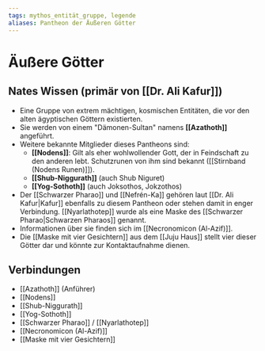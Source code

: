 ```yaml
---
tags: mythos_entität_gruppe, legende
aliases: Pantheon der Äußeren Götter
---
```

# Äußere Götter

## Nates Wissen (primär von [[Dr. Ali Kafur]])
*   Eine Gruppe von extrem mächtigen, kosmischen Entitäten, die vor den alten ägyptischen Göttern existierten.
*   Sie werden von einem "Dämonen-Sultan" namens **[[Azathoth]]** angeführt.
*   Weitere bekannte Mitglieder dieses Pantheons sind:
    *   **[[Nodens]]**: Gilt als eher wohlwollender Gott, der in Feindschaft zu den anderen lebt. Schutzrunen von ihm sind bekannt ([[Stirnband (Nodens Runen)]]).
    *   **[[Shub-Niggurath]]** (auch Shub Niguret)
    *   **[[Yog-Sothoth]]** (auch Joksothos, Jokzothos)
*   Der [[Schwarzer Pharao]] und [[Nefrén-Ka]] gehören laut [[Dr. Ali Kafur|Kafur]] ebenfalls zu diesem Pantheon oder stehen damit in enger Verbindung. [[Nyarlathotep]] wurde als eine Maske des [[Schwarzer Pharao|Schwarzen Pharaos]] genannt.
*   Informationen über sie finden sich im [[Necronomicon (Al-Azif)]].
*   Die [[Maske mit vier Gesichtern]] aus dem [[Juju Haus]] stellt vier dieser Götter dar und könnte zur Kontaktaufnahme dienen.

## Verbindungen
*   [[Azathoth]] (Anführer)
*   [[Nodens]]
*   [[Shub-Niggurath]]
*   [[Yog-Sothoth]]
*   [[Schwarzer Pharao]] / [[Nyarlathotep]]
*   [[Necronomicon (Al-Azif)]]
*   [[Maske mit vier Gesichtern]]